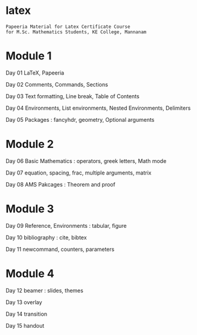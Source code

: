 # latex
    Papeeria Material for Latex Certificate Course
    for M.Sc. Mathematics Students, KE College, Mannanam
# Module 1

Day 01 LaTeX, Papeeria

Day 02 Comments, Commands, Sections

Day 03 Text formatting, Line break, Table of Contents

Day 04 Environments, List environments, Nested Environments, Delimiters

Day 05 Packages : fancyhdr, geometry, Optional arguments

# Module 2

Day 06 Basic Mathematics : operators, greek letters, Math mode

Day 07 equation, spacing, frac, multiple arguments, matrix

Day 08 AMS Pakcages : Theorem and proof

# Module 3

Day 09 Reference, Environments : tabular, figure

Day 10 bibliography : cite, bibtex

Day 11 newcommand, counters, parameters

# Module 4

Day 12 beamer : slides, themes

Day 13 overlay

Day 14 transition

Day 15 handout
